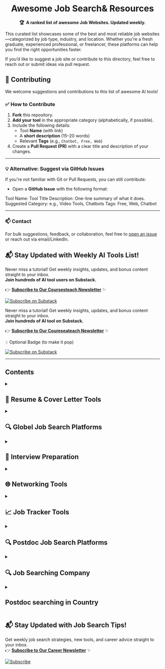 <!-- markdownlint-disable -->
<h1 align="center">
    Awesome Job Search& Resources
    <br>
</h1>

<p align="center">
    <strong>🏆&nbsp; A ranked list of awesome Job Websites. Updated weekly.</strong>
</p>

This curated list showcases some of the best and most reliable job websites—categorized by job type, industry, and location. Whether you're a fresh graduate, experienced professional, or freelancer, these platforms can help you find the right opportunities faster.  

If you’d like to suggest a job site or contribute to this directory, feel free to reach out or submit ideas via pull request.


## 🤝 Contributing

We welcome suggestions and contributions to this list of awesome AI tools!

### ✅ How to Contribute

1. **Fork** this repository.
2. **Add your tool** in the appropriate category (alphabetically, if possible).
3. Include the following details:
   - Tool **Name** (with link)
   - A **short description** (15–20 words)
   - Relevant **Tags** (e.g., `Chatbot, Free, Web`)
4. Create a **Pull Request (PR)** with a clear title and description of your changes.

---

### 💡 Alternative: Suggest via GitHub Issues

If you're not familiar with Git or Pull Requests, you can still contribute:

- Open a **GitHub Issue** with the following format:

Tool Name: Tool Title
Description: One-line summary of what it does.
Suggested Category: e.g., Video Tools, Chatbots
Tags: Free, Web, Chatbot

---

### 📫 Contact

For bulk suggestions, feedback, or collaboration, feel free to [open an issue](https://github.com/your-repo/issues) or reach out via email/LinkedIn.





## 📬 Stay Updated with Weekly AI Tools List!

Never miss a tutorial! Get weekly insights, updates, and bonus content straight to your inbox.  
**Join hundreds of AI tool users on Substack.**

👉 [**Subscribe to Our Coursesteach Newsletter**](https://substack.com/@coursesteach) ✨

[![Subscribe on Substack](https://img.shields.io/badge/Subscribe-Substack-orange?style=for-the-badge&logo=substack)](https://substack.com/@coursesteach)

Never miss a tutorial! Get weekly insights, updates, and bonus content straight to your inbox.  
**Join hundreds of AI tool on Substack.**

👉 [**Subscribe to Our Coureseateach Newsletter**](https://substack.com/@coursesteach) ✨

💡 Optional Badge (to make it pop)

[![Subscribe on Substack](https://img.shields.io/badge/Subscribe-Substack-orange?style=for-the-badge&logo=substack)](https://substack.com/@coursesteach)

</p>

---


## Contents

<details> 
<summary> <h2>📄 Resume & Cover Letter Tools </h2> </summary>

| Title/Link | Description | Tags |
|---|---|---|
| [**Kickresume**](https://www.kickresume.com/) | AI-powered resume builder with templates. | Resume, AI, Free/Paid |
| [**ResumeWorded**](https://resumeworded.com/) | Improves your resume with AI suggestions. | Resume, AI, Free Tier |
| [**Canva Resume Builder**](https://www.canva.com/resumes/) | Professional resume templates. | Resume, Design, Free |
| [**CoverDoc.ai**](https://coverdoc.ai/) | Generates personalized cover letters. | Cover Letter, AI, Free |
</details>

<details> 
<summary> <h2>🔍 Globel Job Search Platforms </h2> </summary>

| Title/Link | Description | Tags |
|---|---|---|
| [**LinkedIn Jobs**](https://www.linkedin.com/jobs/) | Largest professional job board. | Jobs, Networking, Free |
| [**Indeed**](https://www.indeed.com/) | Comprehensive job search engine. | Jobs, Aggregator, Free |
| [**AngelList**](https://angel.co/jobs) | Startup job opportunities. | Jobs, Startups, Free |
| [**RemoteOK**](https://remoteok.com/) | Remote job listings. | Jobs, Remote, Free |
</details>

<details> 
<summary> <h2>💼 Interview Preparation </h2> </summary>

| Title/Link | Description | Tags |
|---|---|---|
| [**Pramp**](https://www.pramp.com/) | Free mock technical interviews. | Interview, Tech, Free |
| [**Interviewing.io**](https://interviewing.io/) | Anonymous technical interview practice. | Interview, Tech, Free Tier |
| [**Big Interview**](https://www.biginterview.com/) | AI-powered interview coaching. | Interview, AI, Paid |
</details>

<details> 
<summary> <h2>🌐 Networking Tools </h2> </summary>

| Title/Link | Description | Tags |
|---|---|---|
| [**LinkedIn**](https://www.linkedin.com/) | Essential professional networking. | Networking, Free |
| [**Shapr**](https://www.shapr.com/) | Networking app for professionals. | Networking, Free |
| [**Lunchclub**](https://lunchclub.com/) | AI-matched professional meetings. | Networking, AI, Free |
</details>

<details> 
<summary> <h2>📈 Job Tracker Tools </h2> </summary>

| Title/Link | Description | Tags |
|---|---|---|
| [**Huntr**](https://huntr.co/) | Visual job application tracker. | Organization, Free |
| [**Teal**](https://www.tealhq.com/) | All-in-one job search manager. | Organization, Free |
| [**JibberJobber**](https://www.jibberjobber.com/) | Career management CRM. | Organization, Free Tier |
</details>

<details> 
<summary> <h2>🔍 Postdoc Job Search Platforms </h2> </summary>

| Title/Link | Description | Tags |
|---|---|---|
| [**LinkedIn Jobs**](https://www.linkedin.com/jobs/) | Largest professional job board. | Jobs, Networking, Free |
| [**Indeed**](https://www.indeed.com/) | Comprehensive job search engine. | Jobs, Aggregator, Free |
| [**AngelList**](https://angel.co/jobs) | Startup job opportunities. | Jobs, Startups, Free |
| [**RemoteOK**](https://remoteok.com/) | Remote job listings. | Jobs, Remote, Free |
</details>

<details> 
<summary> <h2>🔍  Job Searching Company </h2> </summary>

| Title/Link | Description | Tags |Country|Feedback|
|---|---|---|---|---|
| [**Codeaza**](https://codeaza.notion.site/1fc1e0fd9cc581d0aa3ce6931996a157) | Largest professional job board. | Jobs, AI,others |Pakistan|

</details>

<details> 
<summary> <h2>Postdoc searching in Country</h2> </summary>

## 📚-**UK**
 
| #  | University / Lab                | Professor Name         | Designation         | Domain | Applied Date | Job Link | Email | Job Title            | Follow-up Date | Mushtaq | Note  |
|----|----------------------------------|------------------------|---------------------|--------|--------------|----------|-------|----------------------|----------------|---------|-------|
| 3  | The Artificial Intelligence Lab | ANN NOWÉ               | Head                | AI     |              |          | [Email](mailto:ann.nowe@vub.be)              |                      |                | ✅      |       |
| 4  | The Artificial Intelligence Lab | BART DE BOER           | Professor           | AI     |              |          | [Email](mailto:bart.de.boer@ai.vub.ac.be)    |                      |                | ✅      |       |
| 5  | The Artificial Intelligence Lab | BART BOGAERTS          | Professor           | AI     |              |          | [Email](mailto:bart.bogaerts@vub.be)         |                      |                | ✅      |       |
| 6  | The Artificial Intelligence Lab | WIM VRANKEN            | Professor           | AI     |              |          | [Email](mailto:wim.vranken@vub.be)           |                      |                | ❌      |       |
| 7  | The Artificial Intelligence Lab | TOM LENAERTS           | Professor           | AI     |              |          | [Email](mailto:Tom.Lenaerts@vub.be)          |                      |                | ❌      |       |
| 8  | The Artificial Intelligence Lab | PIETER LIBIN           | Professor           | AI     |              |          | [Email](mailto:pieter.libin@vub.be)          |                      |                | ❌      |       |
| 9  | The Artificial Intelligence Lab | PAUL VAN EECKE         | Professor           | AI     |              |          | [Email](mailto:paul@ai.vub.ac.be)            |                      |                | ❌      |       |
| 10 | The Artificial Intelligence Lab | LYNN HOUTHUYS          | Professor           | AI     |              |          | [Email](mailto:lynn.houthuys@vub.be)         |                      |                | ❌      |       |
| 11 | The Artificial Intelligence Lab | GERAINT WIGGINS        | Professor           | AI     |              |          | [Email](mailto:geraint@ai.vub.ac.be)         |                      |                | ❌      |       |
| 12 | The Artificial Intelligence Lab | JOHAN LOECKX           | Professor           | AI     |              |          | [Email](mailto:jloeckx@ai.vub.ac.be)         |                      |                | ❌      |       |
| 13 | University of Cambridge         | Georgie Willsher       | Professor           | AI     |              |          | [Email](mailto:georgie.willsher@mrc-cbu.cam.ac.uk) |                  |                | ✅      |       |
| 14 | University of Cambridge         | Dr Nicholas Walton     | Professor           | AI     |              |          | [Email](mailto:naw@ast.cam.ac.uk)            |                      |                | ✅      |       |
| 15 | Aalto University                | Samuel Kaski           | Professor           | AI     |              |          |                                             |                      |                | ❌      |       |
| 16 | Aalto University                | Fang Wang              | Professor           | AI     |              |          | [Email](mailto:fang.wang@aalto.fi)           | Postdoc              |                | ✅      | reply |
| 17 | Aalto University                | Prof. Siavash Khajavi  | Professor           | AI     |              |          | [Email](mailto:siavash.khajavi@aalto.fi)     | PhD                  |                | ❌      |       |
| 18 | University of Derby             | Farid Meziane          | Professor           | AI     |              |          | [Email](mailto:f.meziane@derby.ac.uk)        | Research assistant   |                | ✅      |       |
| 19 | University of Virginia          | Negin Alemazkoor       | Assistant Professor | AI     |              |          | [Email](mailto:na7fp@virginia.edu)           | PhD Postdoc          |                | ✅      |       |

</details>

## 📬 Stay Updated with Job Search Tips!

Get weekly job search strategies, new tools, and career advice straight to your inbox.  
👉 [**Subscribe to Our Career Newsletter**](https://example.com/newsletter) ✨

[![Subscribe](https://img.shields.io/badge/Subscribe-Newsletter-blue?style=for-the-badge)](https://example.com/newsletter)
